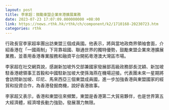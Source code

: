 ```yaml
---
layout: post
title: 李家超：鼓勵東盟企業來港擴展業務
date: 2023-07-23 17:07:09.000000000 +08:00
link: https://news.rthk.hk/rthk/ch/component/k2/1710168-20230723.htm
categories: rthk
---
```


行政長官李家超率團出訪東盟三個成員國。他表示，將與當地政商界領袖會面，介紹香港在「一國兩制」下背靠祖國、聯通世界的獨特優勢，鼓勵東盟企業來港擴展業務，並善用香港專業服務和融資平台開拓粵港澳大灣區市場。

李家超在社交網頁說，感謝新加坡外交部兼國家發展部高級政務部長沈穎、新加坡駐香港總領事王首毅和中國駐新加坡大使孫海燕在機場迎接。代表團未來一星期將會訪問新加坡、印尼、馬來西亞三個東盟成員國，進一步加強香港與東盟國家的經貿和投資合作，為香港發掘商機，說好香港故事。

李家超又表示，香港和東盟往來頻繁，東盟是香港第二大貿易夥伴，也是世界第五大經濟體，經濟增長動力強勁，發展潛力無限。
